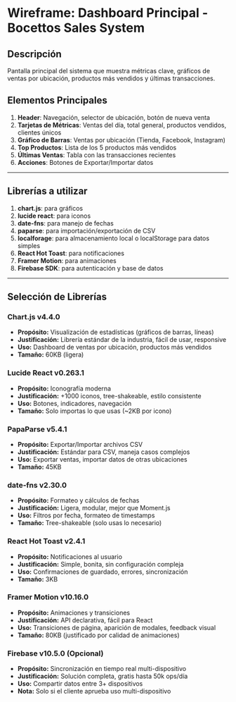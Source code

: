 # Wireframe: Dashboard Principal - Bocettos Sales System

## Descripción
Pantalla principal del sistema que muestra métricas clave, gráficos de ventas por ubicación, productos más vendidos y últimas transacciones.

## Elementos Principales
1. **Header**: Navegación, selector de ubicación, botón de nueva venta
2. **Tarjetas de Métricas**: Ventas del día, total general, productos vendidos, clientes únicos
3. **Gráfico de Barras**: Ventas por ubicación (Tienda, Facebook, Instagram)
4. **Top Productos**: Lista de los 5 productos más vendidos
5. **Últimas Ventas**: Tabla con las transacciones recientes
6. **Acciones**: Botones de Exportar/Importar datos


-------------------------------------------------------------------------------------------------------

## Librerías a utilizar
1. **chart.js**: para gráficos
2. **lucide react**: para iconos
3. **date-fns**: para manejo de fechas
4. **paparse**: para importación/exportación de CSV
5. **localforage**: para almacenamiento local o localStorage para datos simples
6. **React Hot Toast**: para notificaciones
7. **Framer Motion**: para animaciones
8. **Firebase SDK**: para autenticación y base de datos

-------------------------------------------------------------------------------------------------------
## Selección de Librerías

### Chart.js v4.4.0
- **Propósito:** Visualización de estadísticas (gráficos de barras, líneas)
- **Justificación:** Librería estándar de la industria, fácil de usar, responsive
- **Uso:** Dashboard de ventas por ubicación, productos más vendidos
- **Tamaño:** 60KB (ligera)

### Lucide React v0.263.1
- **Propósito:** Iconografía moderna
- **Justificación:** +1000 iconos, tree-shakeable, estilo consistente
- **Uso:** Botones, indicadores, navegación
- **Tamaño:** Solo importas lo que usas (~2KB por icono)

### PapaParse v5.4.1
- **Propósito:** Exportar/Importar archivos CSV
- **Justificación:** Estándar para CSV, maneja casos complejos
- **Uso:** Exportar ventas, importar datos de otras ubicaciones
- **Tamaño:** 45KB

### date-fns v2.30.0
- **Propósito:** Formateo y cálculos de fechas
- **Justificación:** Ligera, modular, mejor que Moment.js
- **Uso:** Filtros por fecha, formateo de timestamps
- **Tamaño:** Tree-shakeable (solo usas lo necesario)

### React Hot Toast v2.4.1
- **Propósito:** Notificaciones al usuario
- **Justificación:** Simple, bonita, sin configuración compleja
- **Uso:** Confirmaciones de guardado, errores, sincronización
- **Tamaño:** 3KB

### Framer Motion v10.16.0
- **Propósito:** Animaciones y transiciones
- **Justificación:** API declarativa, fácil para React
- **Uso:** Transiciones de página, aparición de modales, feedback visual
- **Tamaño:** 80KB (justificado por calidad de animaciones)

### Firebase v10.5.0 (Opcional)
- **Propósito:** Sincronización en tiempo real multi-dispositivo
- **Justificación:** Solución completa, gratis hasta 50k ops/día
- **Uso:** Compartir datos entre 3+ dispositivos
- **Nota:** Solo si el cliente aprueba uso multi-dispositivo